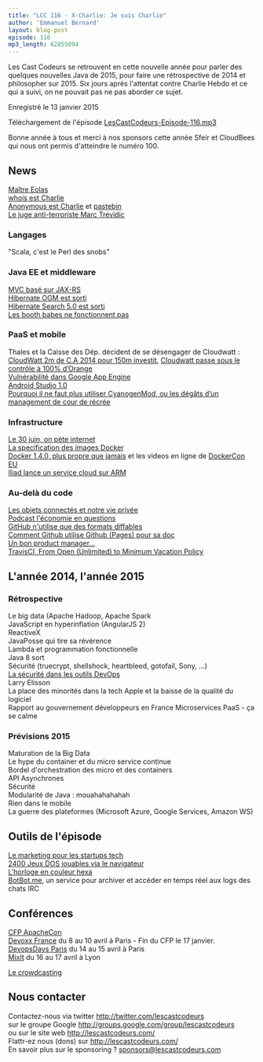 ```yaml
---
title: "LCC 116 - X-Charlie: Je suis Charlie"
author: 'Emmanuel Bernard'
layout: blog-post
episode: 116
mp3_length: 62855094
---
```

Les Cast Codeurs se retrouvent en cette nouvelle année pour parler des quelques nouvelles Java de 2015,
pour faire une rétrospective de 2014 et philosopher sur 2015.
Six jours après l'attentat contre Charlie Hebdo et ce qui a suivi, on ne pouvait pas ne pas aborder ce sujet.

Enregistré le 13 janvier 2015

Téléchargement de l'épisode [LesCastCodeurs-Episode-116.mp3](http://traffic.libsyn.com/lescastcodeurs/LesCastCodeurs-Episode-116.mp3)  

Bonne année à tous et merci à nos sponsors cette année Sfeir et CloudBees qui nous ont permis d'atteindre le numéro 100.

## News

[Maître Eolas](https://twitter.com/maitre_eolas)  
[whois est Charlie](http://pix-geeks.com/whois-jesuischarlie/)  
[Anonymous est Charlie](https://www.yahoo.com/tech/s/anonymous-retaliates-charlie-hebdo-attacks-213752529.html) et [pastebin](http://pastebin.com/Pdj2Z0wC)  
[Le juge anti-terroriste Marc Trévidic](https://www.youtube.com/watch?v=yO41kHjHJuM)  

### Langages

"Scala, c'est le Perl des snobs"

###  Java EE et middleware

[MVC basé sur JAX-RS](https://java.net/projects/mvc-spec/lists/jsr371-experts/archive/2015-01/message/0)  
[Hibernate OGM est sorti](http://in.relation.to/Bloggers/FirstHibernateOGMReleaseAka41Final)  
[Hibernate Search 5.0 est sorti](http://in.relation.to/Bloggers/AFreshNewMajorReleaseHibernateSearch500Final)  
[Les booth babes ne fonctionnent pas](http://techcrunch.com/2014/01/13/booth-babes-dont-convert/)  

### PaaS et mobile

Thales et la Caisse des Dép. décident de se désengager de Cloudwatt : [CloudWatt 2m de C.A  2014 pour 150m investit](http://www.channelnews.fr/actu-societes/fournisseurs/21360-bilan-accablant-pour-numergy-et-cloudwatt.html), [Cloudwatt passe sous le contrôle à 100% d’Orange](http://www.informatiquenews.fr/cloudwatt-passe-controle-100-dorange-28008)  
[Vulnérabilité dans Google App Engine](http://www.techworld.com/news/security/over-30-vulnerabilities-found-in-google-app-engine-3590430/)  
[Android Studio 1.0](http://developer.android.com/sdk/index.html)  
[Pourquoi il ne faut plus utiliser CyanogenMod, ou les dégâts d’un management de cour de récrée](http://www.nikopik.com/pourquoi-il-ne-faut-plus-utiliser-cyanogenmod-ou-les-degats-dun-management-de-cour-de-recre)  

###  Infrastructure

[Le 30 juin, on pète internet](http://hpiers.obspm.fr/eoppc/bul/bulc/bulletinc.dat)   
[La specification des images Docker](https://github.com/jlhawn/docker/blob/image_spec/image/spec/v1.md)  
[Docker 1.4.0, plus propre que jamais](http://blog.docker.com/2014/12/advancing-docker-security-docker-1-4-0-and-1-3-3-releases/) et les videos en ligne de [DockerCon EU](http://blog.docker.com/)   
[Iliad lance un service cloud sur ARM](http://venturebeat.com/2014/12/29/why-french-telecom-iliad-is-launching-an-arm-based-cloud-service-and-why-it-matters/)  


###  Au-delà du code

[Les objets connectés et notre vie privée](http://korben.info/samsung-nous-devoile-un-futur-technologique-effrayant.html)  
[Podcast l'économie en questions](http://www.franceculture.fr/emission-l-economie-en-questions-0)  
[GitHub n'utilise que des formats diffables](http://ben.balter.com/2014/11/06/rules-of-communicating-at-github/#if-you-cant-diff-it-dont-use-it)  
[Comment Github utilise Github (Pages) pour sa doc](https://github.com/blog/1939-how-github-uses-github-to-document-github)  
[Un bon product manager...](http://www.thoughtworks.com/insights/blog/what-good-product-managers-need-succeed)  
[TravisCI, From Open (Unlimited) to Minimum Vacation Policy](http://www.paperplanes.de/2014/12/10/from-open-to-minimum-vacation-policy.html)  

## L'année 2014, l'année 2015

### Rétrospective

Le big data (Apache Hadoop, Apache Spark  
JavaScript en hyperinflation (AngularJS 2)  
ReactiveX  
JavaPosse qui tire sa révérence  
Lambda et programmation fonctionnelle  
Java 8 sort  
Sécurité (truecrypt, shellshock, heartbleed, gotofail, Sony, ...)  
[La sécurité dans les outils DevOps](http://www.slideshare.net/chrisgates/lascon-2014-devooops)  
Larry Elisson  
La place des minorités dans la tech
Apple et la baisse de la qualité du logiciel  
Rapport au gouvernement développeurs en France
Microservices
PaaS - ça se calme

### Prévisions 2015

Maturation de la Big Data  
Le hype du container et du micro service continue  
Bordel d'orchestration des micro et des containers  
API Asynchrones  
Sécurité  
Modularité de Java : mouahahahahah  
Rien dans le mobile  
La guerre des plateformes (Microsoft Azure, Google Services, Amazon WS)  

## Outils de l'épisode 

[Le marketing pour les startups tech](http://startupsheartcustomers.com/?utm_content=buffer5fdca&utm_medium=social&utm_source=linkedin.com&utm_campaign=buffer)  
[2400 Jeux DOS jouables via le navigateur](http://laruche.com/2015/01/07/2400-jeux-dos-jouables-gratuitement-via-le-navigateur-670859)  
[L'horloge en couleur hexa](http://whatcolourisit.scn9a.org/)  
[BotBot.me](https://botbot.me), un service pour archiver et accéder en temps réel aux logs des chats IRC

##  Conférences 

[CFP ApacheCon](http://s.apache.org/acna2015cfp)  
[Devoxx France](http://devoxx.fr) du 8 au 10 avril à Paris - Fin du CFP le 17 janvier.  
[DevopsDays Paris](http://www.devopsdays.org/events/2015-paris/) du 14 au 15 avril à Paris  
[MixIt](http://www.mix-it.fr) du 16 au 17 avril à Lyon  

[Le crowdcasting](http://lescastcodeurs.com/crowdcasting/)  

## Nous contacter

Contactez-nous via twitter <http://twitter.com/lescastcodeurs>  
sur le groupe Google <http://groups.google.com/group/lescastcodeurs>  
ou sur le site web <http://lescastcodeurs.com/>  
Flattr-ez nous (dons) sur <http://lescastcodeurs.com/>  
En savoir plus sur le sponsoring ? [sponsors@lescastcodeurs.com](mailto:sponsors@lescastcodeurs.com)
